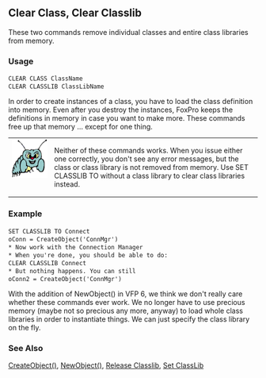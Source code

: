 ## Clear Class, Clear Classlib

These two commands remove individual classes and entire class libraries from memory. 

### Usage

```foxpro
CLEAR CLASS ClassName
CLEAR CLASSLIB ClassLibName
```

In order to create instances of a class, you have to load the class definition into memory. Even after you destroy the instances, FoxPro keeps the definitions in memory in case you want to make more. These commands free up that memory ... except for one thing.

<table>
<tr>
  <td width="17%" valign="top">
<img width="95" height="78" src="bug.gif">
  </td>
  <td width="83%">
  <p>Neither of these commands works. When you issue either one correctly, you don't see any error messages, but the class or class library is not removed from memory. Use SET CLASSLIB TO without a class library to clear class libraries instead.</p>
  </td>
 </tr>
</table>

### Example

```foxpro
SET CLASSLIB TO Connect
oConn = CreateObject('ConnMgr')
* Now work with the Connection Manager
* When you're done, you should be able to do:
CLEAR CLASSLIB Connect
* But nothing happens. You can still
oConn2 = CreateObject('ConnMgr')
```

With the addition of NewObject() in VFP 6, we think we don't really care whether these commands ever work. We no longer have to use precious memory (maybe not so precious any more, anyway) to load whole class libraries in order to instantiate things. We can just specify the class library on the fly.

### See Also

[CreateObject()](s4g347.md), [NewObject()](s4g347.md), [Release Classlib](s4g618.md), [Set ClassLib](s4g618.md)